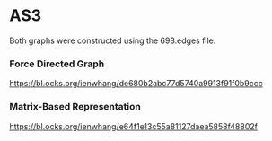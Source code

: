 # AS3

Both graphs were constructed using the 698.edges file.

### Force Directed Graph
https://bl.ocks.org/ienwhang/de680b2abc77d5740a9913f91f0b9ccc

### Matrix-Based Representation
https://bl.ocks.org/ienwhang/e64f1e13c55a81127daea5858f48802f


